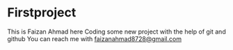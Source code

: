 # Firstproject
This is Faizan Ahmad here
Coding some new project with the help of git and github
You can reach me with faizanahmad8728@gmail.com
